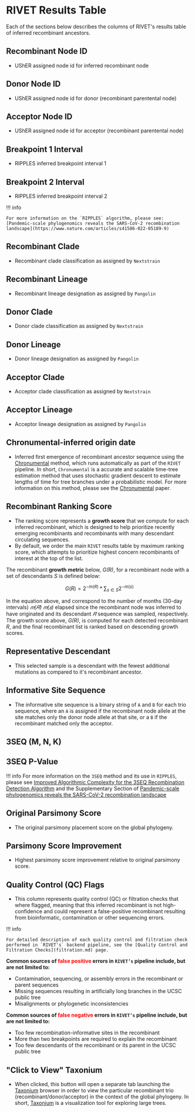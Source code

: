 # RIVET Results Table
Each of the sections below describes the columns of RIVET's results table of inferred recombinant ancestors.

## Recombinant Node ID 
* UShER assigned node id for inferred recombinant node

## Donor Node ID
* UShER assigned node id for donor (recombinant parentental node)

## Acceptor Node ID
* UShER assigned node id for acceptor (recombinant parentental node)

## Breakpoint 1 Interval
* RIPPLES inferred breakpoint interval 1

## Breakpoint 2 Interval
* RIPPLES inferred breakpoint interval 2

!!! info

    For more information on the `RIPPLES` algorithm, please see: [Pandemic-scale phylogenomics reveals the SARS-CoV-2 recombination landscape](https://www.nature.com/articles/s41586-022-05189-9)


## Recombinant Clade
* Recombinant clade classification as assigned by `Nextstrain`

## Recombinant Lineage
* Recombinant lineage designation as assigned by `Pangolin`

## Donor Clade
* Donor clade classification as assigned by `Nextstrain`

## Donor Lineage
* Donor lineage designation as assigned by `Pangolin`

## Acceptor Clade
* Acceptor clade classification as assigned by `Nextstrain`

## Acceptor Lineage
* Acceptor lineage designation as assigned by `Pangolin`

## Chronumental-inferred origin date
* Inferred first emergence of recombinant ancestor sequence using the [Chronumental](https://github.com/theosanderson/chronumental) method, which runs automatically as part of the `RIVET` pipeline. In short, `Chronumental` is a accurate and scalable time-tree estimation method that uses stochastic gradient descent to estimate lengths of time for tree branches under a probabilistic model. For more information on this method, please see the [Chronumental](https://doi.org/10.1101/2021.10.27.465994) paper.

## Recombinant Ranking Score
* The ranking score represents a **growth score** that we compute for each inferred recombinant, which is designed to help prioritize recently emerging recombinants and recombinants with many descendant circulating sequences.
* By default, we order the main `RIVET` results table by maximum ranking score, which attempts to prioritize highest concern recombinants of interest at the top of the list.

The recombinant **growth metric** below, *G(R)*, for a recombinant node with a set of descendants *S* is defined below:

$$ \ G(R) = 2^{-m(R)} * \sum_{s\in S} 2^{-m(s)} $$

In the equation above, and correspond to the number of months (30-day intervals) *𝑚(𝑅)* *𝑚(𝑠)*
elapsed since the recombinant node was inferred to have originated and its descendant *𝑅*
sequence was sampled, respectively. The growth score above, *G(R)*, is computed for each
detected recombinant *R*, and the final recombinant list is ranked based on descending growth
scores.

## Representative Descendant
* This selected sample is a descendant with the fewest additional mutations as compared to it's recombinant ancestor.


## Informative Site Sequence
* The informative site sequence is a binary string of `A` and `B` for each trio sequence, where an `A` is assigned if the recombinant node allele at the site matches only the donor node allele at that site, or a `B` if the recombinant matched only the acceptor.


## 3SEQ (M, N, K)


## 3SEQ P-Value

!!! info
    For more information on the `3SEQ` method and its use in `RIPPLES`, please see [Improved Algorithmic Complexity for the 3SEQ Recombination Detection Algorithm](https://academic.oup.com/mbe/article/35/1/247/4318635) and the Supplementary Section of [Pandemic-scale phylogenomics reveals the SARS-CoV-2 recombination landscape](https://www.nature.com/articles/s41586-022-05189-9#MOESM1)




## Original Parsimony Score
* The original parsimony placement score on the global phylogeny.

## Parsimony Score Improvement
* Highest parsimony score improvement relative to original parsimony score.


## Quality Control (QC) Flags
* This column represents quality control (QC) or filtration checks that where flagged, meaning that this inferred recombinant is not high-confidence and could represent a false-positive recombinant resulting from bioinformatic, contamination or other sequencing errors. 


!!! info

    For detailed description of each quality control and filtration check performed in `RIVET's` backend pipeline, see the [Quality Control and Filtration Checks](filtration.md) page.

**Common sources of <span style="color:red">false positive</span> errors in `RIVET’s` pipeline include, but are not limited to:**

* Contamination, sequencing, or assembly errors in the recombinant or parent sequences
* Missing sequences resulting in artificially long branches in the UCSC public tree
* Misalignments or phylogenetic inconsistencies


**Common sources of <span style="color:red">false negative</span> errors in `RIVET’s` pipeline include, but are not limited to:**

* Too few recombination-informative sites in the recombinant
* More than two breakpoints are required to explain the recombinant
* Too few descendants of the recombinant or its parent in the UCSC public tree


## "Click to View" Taxonium
* When clicked, this button will open a separate tab launching the [Taxonium](https://taxonium.org/) browser in order to view the particular recombinant trio (recombinant/donor/acceptor) in the context of the global phylogeny.
In short, [Taxonium](https://elifesciences.org/articles/82392) is a visualization tool for exploring large trees.

